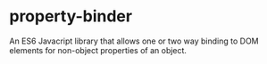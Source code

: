 # property-binder
An ES6 Javacript library that allows one or two way binding to DOM elements for non-object properties of an object.
